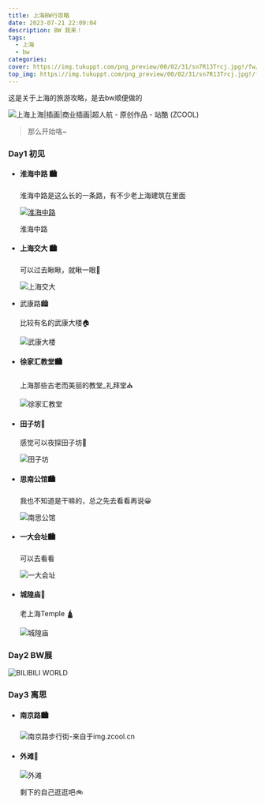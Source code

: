 ```yaml
---
title: 上海BW行攻略
date: 2023-07-21 22:09:04
description: BW 我来！
tags:
  - 上海
  - bw
categories:
cover: https://img.tukuppt.com/png_preview/00/02/31/sn7R13Trcj.jpg!/fw/780
top_img: https://img.tukuppt.com/png_preview/00/02/31/sn7R13Trcj.jpg!/fw/780
---
```


这是关于上海的旅游攻略，是去bw顺便做的

![上海上海|插画|商业插画|超人航 - 原创作品 - 站酷 (ZCOOL)](https://img.zcool.cn/community/01a8345a156731a80120518792c0d1.jpg@1280w_1l_2o_100sh.jpg)



> 那么开始咯~

### Day1 初见

- #### 淮海中路 🏙️

  淮海中路是这么长的一条路，有不少老上海建筑在里面

  [![淮海中路](https://img.znxs.vip/view/travel_%E6%B7%AE%E6%B5%B7%E4%B8%9C%E8%B7%AF.png)](https://img.znxs.vip/view/travel_淮海东路.png)

  淮海中路

  

- #### 上海交大 🏙️

  可以过去瞅瞅，就瞅一眼👀

  ![上海交大](https://img.znxs.vip/view/travel_%E4%B8%8A%E6%B5%B7%E4%BA%A4%E5%A4%A7.png)

  

- 武康路🏙️

  比较有名的武康大楼🏠

  ![武康大楼](https://img95.699pic.com/photo/50048/6344.jpg_wh860.jpg)

  

- #### 徐家汇教堂🏙️

  上海那些古老而美丽的教堂_礼拜堂⛪

  ![徐家汇教堂](https://img.znxs.vip/view/travel_%E4%B8%8A%E6%B5%B7%E6%95%99%E5%A0%82.png)

  

- #### 田子坊🌃

  感觉可以夜探田子坊🌙

  ![田子坊](https://photo.tuchong.com/1105161/f/13378124.jpg)

  

- #### 思南公馆🏙️

  我也不知道是干嘛的，总之先去看看再说😀

  ![南思公馆](https://img.znxs.vip/view/travel_%E5%8D%97%E6%80%9D%E5%85%AC%E9%A6%86.jpg)

  

- #### 一大会址🏙️

  可以去看看

  ![一大会址](https://pic.quanjing.com/9d/2s/QJ9126833364.jpg)

  

- #### 城隍庙🌃

  老上海Temple 🛕

  ![城隍庙](https://img.zcool.cn/community/01fcfc58492cc1a8012060c8776b3f.JPG@1280w_1l_2o_100sh.jpg)

  

### Day2 BW展

![BILIBILI WORLD](https://img.znxs.vip/znxs/znxsbilibiliworld2023.webp)



### Day3 离思

- #### 南京路🏙️

  ![南京路步行街-来自于img.zcool.cn](https://img.zcool.cn/community/01503a5624a35f32f8755701430426.jpg?x-oss-process=image/auto-orient,1/resize,m_lfit,w_1280,limit_1/sharpen,100/quality,q_100)

  

- #### 外滩🌃

  ![外滩](https://img.zcool.cn/community/01i5gdexnqtht8zfoi4vh63138.jpg?x-oss-process=image/auto-orient,1/resize,m_lfit,w_1280,limit_1/sharpen,100/quality,q_100)

  

  剩下的自己逛逛吧🚲
